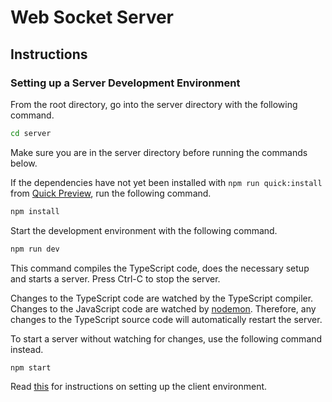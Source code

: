 # Web Socket Server

## Instructions

### Setting up a Server Development Environment

From the root directory, go into the server directory with the following command.

```bash
cd server
```

Make sure you are in the server directory before running the commands below.

If the dependencies have not yet been installed with `npm run quick:install` from [Quick Preview](../README.md#quick-preview), run the following command.

```bash
npm install
```

Start the development environment with the following command.

```bash
npm run dev
```

This command compiles the TypeScript code, does the necessary setup and starts a server. Press Ctrl-C to stop the server.

Changes to the TypeScript code are watched by the TypeScript compiler. Changes to the JavaScript code are watched by [nodemon](https://github.com/remy/nodemon). Therefore, any changes to the TypeScript source code will automatically restart the server.

To start a server without watching for changes, use the following command instead.

```bash
npm start
```

Read [this](../README.md#development-environment) for instructions on setting up the client environment.
